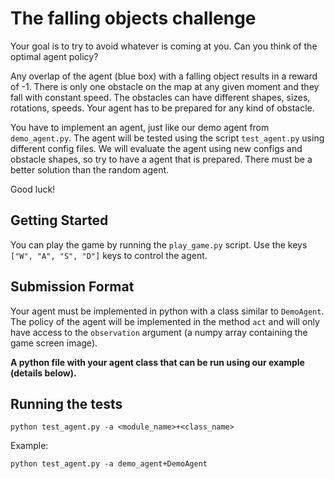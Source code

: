 # The falling objects challenge

Your goal is to try to avoid whatever is coming at you. Can you think of the optimal agent 
policy? 

Any overlap of the agent (blue box) with a falling object results in a reward of -1. There is only 
one obstacle on the map at any given moment and they fall with constant speed. The 
obstacles can have different shapes, sizes, rotations, speeds. Your agent has to be prepared for 
any kind of obstacle. 

You have to implement an agent, just like our demo agent from `demo_agent.py`. The agent will be 
tested using the script `test_agent.py` using different config files. We will evaluate the agent using new configs and obstacle shapes, so try to have a agent that is prepared. There must be a better solution than the random agent.

Good luck!

## Getting Started

You can play the game by running the `play_game.py` script. Use the keys `["W", "A", "S", "D"]`
keys to control the agent.

## Submission Format
Your agent must be implemented in python with a class similar to `DemoAgent`. The policy of the 
agent will be implemented in the method `act` and will only have access to the `observation` 
argument (a numpy array containing the game screen image). 

**A python file with your agent class that can be run using our example (details below).**

## Running the tests

```
python test_agent.py -a <module_name>+<class_name>
```
Example:
```
python test_agent.py -a demo_agent+DemoAgent
```
